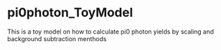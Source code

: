# pi0photon_ToyModel
This is a toy model on how to calculate pi0 photon yields by scaling and background subtraction menthods
